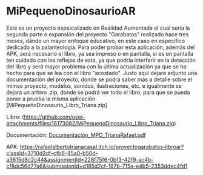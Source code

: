 # MiPequenoDinosaurioAR
Este es un proyecto espeicalizado en Realidad Aumentada el cual sería la segunda parte o expansión del proyecto "Garabatos" realizado hace tres meses, dándo un mayor enfoque educativo, en este caso en específico dedicado a la palanteología.
Para poder probar esta aplicación, además del APK, será necesario el libro, ya sea impreso o en pantalla, si es en pantalla ten cuidado con los reflejos de esta, ya que podría interferir en la detección del libro y será mayor problema con la última actualización ya que se ha hecho para que se lea con el libro "acostado". Justo aquí dejare adjunto una documentación del proyecto, donde se podrá saber más a detalle sobre el mimso proyecto, modelos, sonidos, ilustraciones, etc. e igualmente se dejará un arhivo .zip, donde se podrá ver todo el libro, para que se pueda poner a prueba la misma aplicación.
[MiPequeñoDinosaurio_Libro_Triana.zip]

Libro: (https://github.com/user-attachments/files/16173082/MiPequenoDinosaurio_Libro_Triana.zip)

Documentación: [Documentación_MPD_TrianaRafael.pdf](https://github.com/user-attachments/files/16540188/Documentacion_MPD_TrianaRafael.pdf)

APK: https://rafaelalbertotrianacasal.itch.io/proyectogarabatos-libroar?classId=3710d2df-cfb6-45a0-b50d-a3615d8c2c44&assignmentId=228f75f6-0bf3-42f9-ac4b-cf8dc56d77a6&submissionId=d185d2cf-197b-715a-e4b5-2353ddec4fd1
